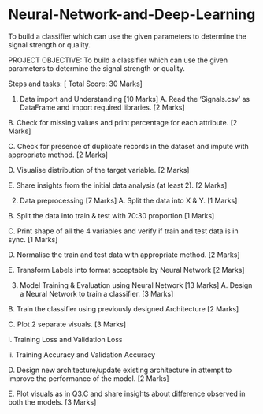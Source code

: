 # Neural-Network-and-Deep-Learning
To build a classifier which can use the given parameters to determine the signal strength or quality.

PROJECT OBJECTIVE:
To build a classifier which can use the given parameters to determine the signal strength or quality.

Steps and tasks: [ Total Score: 30 Marks]
1. Data import and Understanding [10 Marks]
A. Read the ‘Signals.csv’ as DataFrame and import required libraries. [2 Marks]

B. Check for missing values and print percentage for each attribute. [2 Marks]

C. Check for presence of duplicate records in the dataset and impute with appropriate method. [2 Marks]

D. Visualise distribution of the target variable. [2 Marks]

E. Share insights from the initial data analysis (at least 2). [2 Marks]

2. Data preprocessing [7 Marks]
A. Split the data into X & Y. [1 Marks]

B. Split the data into train & test with 70:30 proportion.[1 Marks]

C. Print shape of all the 4 variables and verify if train and test data is in sync. [1 Marks]

D. Normalise the train and test data with appropriate method. [2 Marks]

E. Transform Labels into format acceptable by Neural Network [2 Marks]

3. Model Training & Evaluation using Neural Network [13 Marks]
A. Design a Neural Network to train a classifier. [3 Marks]

B. Train the classifier using previously designed Architecture [2 Marks]

C. Plot 2 separate visuals. [3 Marks]

i. Training Loss and Validation Loss

ii. Training Accuracy and Validation Accuracy

D. Design new architecture/update existing architecture in attempt to improve the performance of the model. [2 Marks]

E. Plot visuals as in Q3.C and share insights about difference observed in both the models. [3 Marks]

